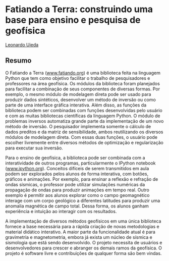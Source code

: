 # Fatiando a Terra: construindo uma base para ensino e pesquisa de geofísica

[Leonardo Uieda](http://www.leouieda.com)

## Resumo

O Fatiando a Terra (www.fatiando.org) é uma biblioteca feita na linguagem
Python que tem como objetivo facilitar o trabalho de pesquisadores e
professores na área geofísica. Os módulos da biblioteca foram planejados para
facilitar a combinação de seus componentes de diversas formas. Por exemplo, o
mesmo módulo de modelagem direta pode ser usado para produzir dados sintéticos,
desenvolver um método de inversão ou como parte de uma interface gráfica
interativa. Além disso, as funções da biblioteca podem ser combinadas com
funções desenvolvidas pelo usuário e com as muitas bibliotecas científicas da
linguagem Python. O módulo de problemas inversos automatiza grande parte da
implementação de um novo método de inversão. O pesquisador implementa somente o
cálculo de dados preditos e da matriz de sensibilidade, ambos reutilizando os
diversos módulos de modelagem direta. Com essas duas funções, o usuário pode
escolher livremente entre diversos métodos de optimização e regularização para
executar sua inversão.

Para o ensino de geofísica, a biblioteca pode ser combinada com a
interatividade de outros programas, particularmente o IPython notebook
(www.ipython.org). Conceitos difíceis de serem transmitidos em aula podem ser
explorados pelos alunos de forma interativa, com botões, gráficos e animações.
Por exemplo, para ensinar a reflexão e refração de ondas sísmicas, o professor
pode utilizar simulações numéricas da propagação de ondas para produzir
animações em tempo real. Outro exemplo é permitir aos alunos explorar como o
campo geomagnético interage com um corpo geológico a diferentes latitudes para
produzir uma anomalia magnética de campo total. Dessa forma, os alunos ganham
experiência e intuição ao interagir com os resultados.

A implementação de diversos métodos geofísicos em uma única biblioteca fornece
a base necessária para a rápida criação de novas metodologias e material
didático interativo. A maior parte da funcionalidade atual é para gravimetria e
magnetometria, embora já exista um núcleo de sísmica e sismologia que está
sendo desenvolvido. O projeto necessita de usuários e desenvolvedores para
crescer e abranger os demais ramos da geofísica. O projeto é software livre e
contribuições de qualquer forma são bem vindas.

